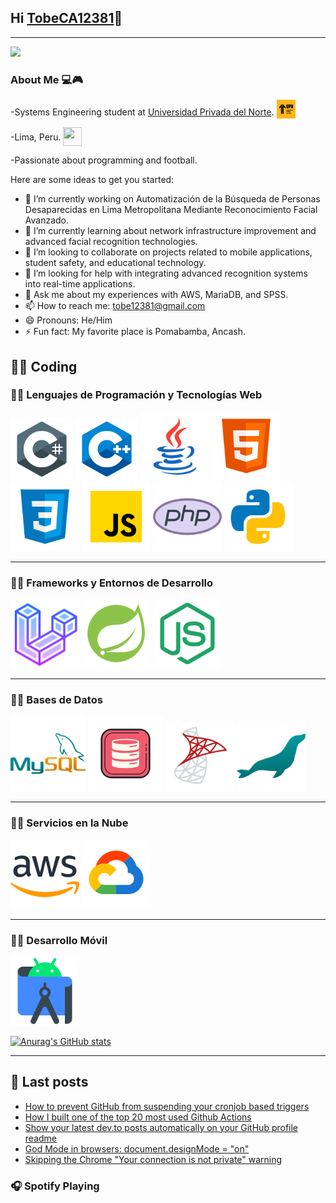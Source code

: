 ## Hi [TobeCA12381][website]👋
---

<img src= "https://media1.tenor.com/m/OyCBoVtkg7YAAAAd/ellen-joe-zzz.gif"> 



### About Me 💻🎮
-Systems Engineering student at [Universidad Privada del Norte][University]. <img src="ICONS/UPN.png" alt="UPN Icon"  width="30" height="30" style="vertical-align:-5px;">

-Lima, Peru. <img src="https://cdn-icons-png.flaticon.com/512/14009/14009756.png" width="30" height="30" style="vertical-align:-9px;" >

-Passionate about programming and football.

Here are some ideas to get you started:

- 🔭 I’m currently working on Automatización de la Búsqueda de Personas Desaparecidas en Lima Metropolitana Mediante Reconocimiento Facial Avanzado.
- 🌱 I’m currently learning about network infrastructure improvement and advanced facial recognition technologies.
- 👯 I’m looking to collaborate on projects related to mobile applications, student safety, and educational technology.
- 🤔 I’m looking for help with integrating advanced recognition systems into real-time applications.
- 💬 Ask me about my experiences with AWS, MariaDB, and SPSS.
- 📫 How to reach me: tobe12381@gmail.com
- 😄 Pronouns: He/Him
- ⚡ Fun fact: My favorite place is Pomabamba, Ancash.


## 👨‍💻 Coding
<!--[![Anurag's GitHub stats](https://github-readme-stats.vercel.app/api?username=TobeCA12381)](https://github.com/anuraghazra/github-readme-stats)-->

### 👨‍💻 Lenguajes de Programación y Tecnologías Web

<!-- Lenguajes de Programación y Tecnologías Web -->
<div style="overflow: auto;">
    <img align="auto" alt="C#" width="100" height="100" src="ICONS/Csharp.png" />
    <img align="auto" alt="C++" width="100" height="100" src="ICONS/C++.png" />
    <img align="auto" alt="JAVA" width="110" height="110" src="ICONS/JAVA.png" />
    <img align="auto" alt="HTML" width="110" height="110" src="ICONS/HTML.png" />
    <img align="auto" alt="CSS" width="110" height="110" src="ICONS/CSS.png" />
    <img align="auto" alt="JS" width="110" height="110" src="ICONS/JS.png" />
    <img align="auto" alt="PHP" width="110" height="110" src="ICONS/PHP.png" />
    <img align="auto" alt="PY" width="110" height="110" src="ICONS/PY.png" />
</div>

---

### 👨‍💻 Frameworks y Entornos de Desarrollo

<!-- Frameworks y Entornos de Desarrollo -->
<div style="overflow: auto;">
    <img align="auto" alt="LARAVEL" width="110" height="110" src="ICONS/LARAVEL.png" />
    <img align="auto" alt="SPRING" width="110" height="110" src="ICONS/SPRING.png" />
    <img align="auto" alt="NODEJS" width="110" height="110" src="ICONS/NODEJS.png" />
</div>

---

### 👨‍💻 Bases de Datos

<!-- Bases de Datos -->
<div style="overflow: auto;">
    <img align="auto" alt="MYSQL" width="120" height="120" src="ICONS/MYSQL.png" />
    <img align="auto" alt="ORACLE" width="120" height="120" src="ICONS/ORACLE.png" />
    <img align="auto" alt="SQLSERVER" width="110" height="110" src="ICONS/SQLSERVER.png" />
    <img align="auto" alt="MARIADB" width="110" height="110" src="ICONS/MARIADB.png" />
</div>

---

### 👨‍💻 Servicios en la Nube
<!-- Servicios en la Nube -->
<div style="overflow: auto;">
    <img align="auto" alt="AWS" width="110" height="110" src="ICONS/AWS.png" />
    <img align="auto" alt="GOCLOUD" width="110" height="110" src="ICONS/GOCLOUD.png" />
</div>

---

### 👨‍💻 Desarrollo Móvil
<!-- Desarrollo Móvil -->
<div style="overflow: auto;">
    <img align="auto" alt="ANDROID" width="110" height="110" src="ICONS/ANDROID.png" />
</div>

[![Anurag's GitHub stats](https://github-readme-stats.vercel.app/api?username=TobeCA12381)](https://github.com/anuraghazra/github-readme-stats)

---

## 📘 Last posts
<!-- BLOG-POST-LIST:START -->
- [How to prevent GitHub from suspending your cronjob based triggers](https://dev.to/gautamkrishnar/how-to-prevent-github-from-suspending-your-cronjob-based-triggers-knf)
- [How I built one of the top 20 most used Github Actions](https://www.gautamkrishnar.com/how-i-built-one-of-the-top-20-most-used-github-actions/)
- [Show your latest dev.to posts automatically on your GitHub profile readme](https://dev.to/gautamkrishnar/show-your-latest-dev-to-posts-automatically-in-your-github-profile-readme-3nk8)
- [God Mode in browsers: document.designMode = &quot;on&quot;](https://dev.to/gautamkrishnar/god-mode-in-browsers-document-designmode-on-2pmo)
- [Skipping the Chrome &quot;Your connection is not private&quot; warning](https://dev.to/gautamkrishnar/quickbits-1-skipping-the-chrome-your-connection-is-not-private-warning-4kp1)
<!-- BLOG-POST-LIST:END -->


### 🎧 Spotify Playing
<!--
[![Spotify](https://spotify-7vutfs96m-tobes-projects-fa1188b3.vercel.app/api/spotify)](https://open.spotify.com/user/Zuko)

[<img src="https://spotify-7vutfs96m-tobes-projects-fa1188b3.vercel.app/api/spotify" alt="tobe spotify playing" width="350" />]()


<a href="{{https://open.spotify.com/intl-es/album/5n7GrqzEmcmhhuXmJhHBbD?si=A8ZBPsUsR_WXN6I0V6BHLw}}" class="spotify-logo">
  <svg role="img" viewBox="0 0 24 24" xmlns="http://www.w3.org/2000/svg">
    <title>Spotify</title>
    <path
      d="M12 0C5.4 0 0 5.4 0 12s5.4 12 12 12 12-5.4 12-12S18.66 0 12 0zm5.521 17.34c-.24.359-.66.48-1.021.24-2.82-1.74-6.36-2.101-10.561-1.141-.418.122-.779-.179-.899-.539-.12-.421.18-.78.54-.9 4.56-1.021 8.52-.6 11.64 1.32.42.18.479.659.301 1.02zm1.44-3.3c-.301.42-.841.6-1.262.3-3.239-1.98-8.159-2.58-11.939-1.38-.479.12-1.02-.12-1.14-.6-.12-.48.12-1.021.6-1.141C9.6 9.9 15 10.561 18.72 12.84c.361.181.54.78.241 1.2zm.12-3.36C15.24 8.4 8.82 8.16 5.16 9.301c-.6.179-1.2-.181-1.38-.721-.18-.601.18-1.2.72-1.381 4.26-1.26 11.28-1.02 15.721 1.621.539.3.719 1.02.419 1.56-.299.421-1.02.599-1.559.3z"
    />
  </svg>
</a>
LINKS-->


[website]: https://github.com/TobeCA12381
[University]:https://www.upn.edu.pe/
